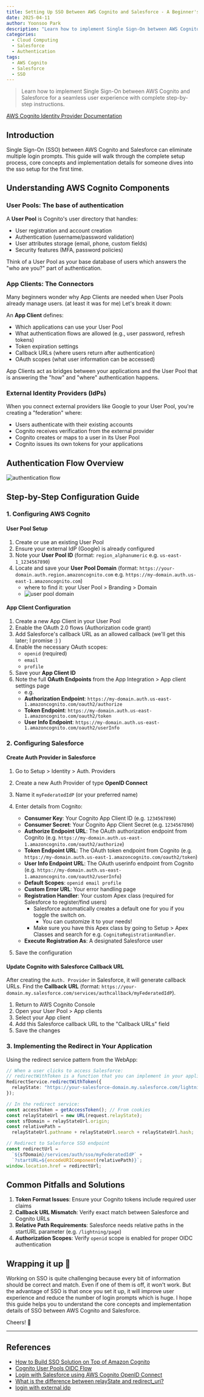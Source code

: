 ```yaml
---
title: Setting Up SSO Between AWS Cognito and Salesforce - A Beginner's Guide
date: 2025-04-11
author: Yoonsoo Park
description: "Learn how to implement Single Sign-On between AWS Cognito and Salesforce for a seamless user experience with complete step-by-step instructions."
categories:
  - Cloud Computing
  - Salesforce
  - Authentication
tags:
  - AWS Cognito
  - Salesforce
  - SSO
---
```


> Learn how to implement Single Sign-On between AWS Cognito and Salesforce for a seamless user experience with complete step-by-step instructions.

[AWS Cognito Identity Provider Documentation](https://docs.aws.amazon.com/cognito/latest/developerguide/cognito-user-pools-identity-provider.html)

## Introduction

Single Sign-On (SSO) between AWS Cognito and Salesforce can eliminate multiple login prompts. This guide will walk through the complete setup process, core concepts and implementation details for someone dives into the sso setup for the first time.

## Understanding AWS Cognito Components

### User Pools: The base of authentication

A **User Pool** is Cognito's user directory that handles:

- User registration and account creation
- Authentication (username/password validation)
- User attributes storage (email, phone, custom fields)
- Security features (MFA, password policies)

Think of a User Pool as your base database of users which answers the "who are you?" part of authentication.

### App Clients: The Connectors

Many beginners wonder why App Clients are needed when User Pools already manage users. (at least it was for me) Let's break it down:

An **App Client** defines:

- Which applications can use your User Pool
- What authentication flows are allowed (e.g., user password, refresh tokens)
- Token expiration settings
- Callback URLs (where users return after authentication)
- OAuth scopes (what user information can be accessed)

App Clients act as bridges between your applications and the User Pool that is answering the "how" and "where" authentication happens.

### External Identity Providers (IdPs)

When you connect external providers like Google to your User Pool, you're creating a "federation" where:

- Users authenticate with their existing accounts
- Cognito receives verification from the external provider
- Cognito creates or maps to a user in its User Pool
- Cognito issues its own tokens for your applications

## Authentication Flow Overview

![authentication flow](images/cognito-salesforce-sso.png)

## Step-by-Step Configuration Guide

### 1. Configuring AWS Cognito

#### User Pool Setup

1. Create or use an existing User Pool
2. Ensure your external IdP (Google) is already configured
3. Note your **User Pool ID** (format: `region_alphanumeric` e.g. `us-east-1_1234567890`)
4. Locate and save your **User Pool Domain** (format: `https://your-domain.auth.region.amazoncognito.com` e.g. `https://my-domain.auth.us-east-1.amazoncognito.com`)
   - where to find it: your User Pool > Branding > Domain
   - ![user pool domain](images/domain-info.png)

#### App Client Configuration

1. Create a new App Client in your User Pool
2. Enable the OAuth 2.0 flows (Authorization code grant)
3. Add Salesforce's callback URL as an allowed callback (we'll get this later; I promise :) )
4. Enable the necessary OAuth scopes:
   - `openid` (required)
   - `email`
   - `profile`
5. Save your **App Client ID**
6. Note the full **OAuth Endpoints** from the App Integration > App client settings page
   - e.g.
   - **Authorization Endpoint**: `https://my-domain.auth.us-east-1.amazoncognito.com/oauth2/authorize`
   - **Token Endpoint**: `https://my-domain.auth.us-east-1.amazoncognito.com/oauth2/token`
   - **User Info Endpoint**: `https://my-domain.auth.us-east-1.amazoncognito.com/oauth2/userInfo`

### 2. Configuring Salesforce

#### Create Auth Provider in Salesforce

1. Go to Setup > Identity > Auth. Providers
2. Create a new Auth Provider of type **OpenID Connect**
3. Name it `myFederatedIdP` (or your preferred name)
4. Enter details from Cognito:

   - **Consumer Key**: Your Cognito App Client ID (e.g. `1234567890`)
   - **Consumer Secret**: Your Cognito App Client Secret (e.g. `1234567890`)
   - **Authorize Endpoint URL**: The OAuth authorization endpoint from Cognito (e.g. `https://my-domain.auth.us-east-1.amazoncognito.com/oauth2/authorize`)
   - **Token Endpoint URL**: The OAuth token endpoint from Cognito (e.g. `https://my-domain.auth.us-east-1.amazoncognito.com/oauth2/token`)
   - **User Info Endpoint URL**: The OAuth userinfo endpoint from Cognito (e.g. `https://my-domain.auth.us-east-1.amazoncognito.com/oauth2/userInfo`)
   - **Default Scopes**: `openid email profile`
   - **Custom Error URL**: Your error handling page
   - **Registration Handler**: Your custom Apex class (required for Salesforce to register/find users)
     - Salesforce automatically creates a default one for you if you toggle the switch on.
       - You can customize it to your needs!
     - Make sure you have this Apex class by going to Setup > Apex Classes and search for e.g. `CognitoRegistrationHandler`.
   - **Execute Registration As**: A designated Salesforce user

5. Save the configuration

#### Update Cognito with Salesforce Callback URL

After creating the `Auth. Provider` in Salesforce, it will generate callback URLs. Find the **Callback URL** (format: `https://your-domain.my.salesforce.com/services/authcallback/myFederatedIdP`).

1. Return to AWS Cognito Console
2. Open your User Pool > App clients
3. Select your App client
4. Add this Salesforce callback URL to the "Callback URLs" field
5. Save the changes

### 3. Implementing the Redirect in Your Application

Using the redirect service pattern from the WebApp:

```typescript
// When a user clicks to access Salesforce:
// redirectWithToken is a function that you can implement in your application
RedirectService.redirectWithToken({
  relayState: "https://your-salesforce-domain.my.salesforce.com/lightning/page", // this is where you want to redirect the user after authentication
});

// In the redirect service:
const accessToken = getAccessToken(); // From cookies
const relayStateUrl = new URL(request.relayState);
const sfDomain = relayStateUrl.origin;
const relativePath =
  relayStateUrl.pathname + relayStateUrl.search + relayStateUrl.hash;

// Redirect to Salesforce SSO endpoint
const redirectUrl =
  `${sfDomain}/services/auth/sso/myFederatedIdP` +
  `?startURL=${encodeURIComponent(relativePath)}`;
window.location.href = redirectUrl;
```

## Common Pitfalls and Solutions

1. **Token Format Issues**: Ensure your Cognito tokens include required user claims
2. **Callback URL Mismatch**: Verify exact match between Salesforce and Cognito URLs
3. **Relative Path Requirements**: Salesforce needs relative paths in the startURL parameter (e.g. `/lightning/page`)
4. **Authorization Scopes**: Verify `openid` scope is enabled for proper OIDC authentication

## Wrapping it up 👏

Working on SSO is quite challenging because every bit of information should be correct and match. Even if one of them is off, it won't work.
But the advantage of SSO is that once you set it up, it will improve user experience and reduce the number of login prompts which is huge.
I hope this guide helps you to understand the core concepts and implementation details of SSO between AWS Cognito and Salesforce.

Cheers! 🍺

---

## References

- [How to Build SSO Solution on Top of Amazon Cognito](https://www.sphereinc.com/blogs/how-to-build-sso-solution-on-top-of-amazon-cognito/)
- [Cognito User Pools OIDC Flow](https://docs.aws.amazon.com/cognito/latest/developerguide/cognito-user-pools-oidc-flow.html)
- [Login with Salesforce using AWS Cognito OpenID Connect](https://stackoverflow.com/questions/51782571/login-with-salesforce-using-aws-cognito-openid-connect)
- [What is the difference between relayState and redirect_uri?](https://salesforce.stackexchange.com/questions/317978/what-is-the-difference-between-relaystate-and-redirect-uri)
- [login with external idp](https://www.miniorange.com/iam/login-with-external-idp/configure-aws-cognito-sso)
